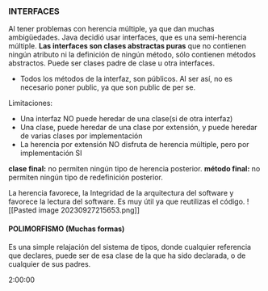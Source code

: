 ### INTERFACES
Al tener problemas con herencia múltiple, ya que dan muchas ambigüedades. Java decidió usar interfaces, que es una semi-herencia múltiple.
**Las interfaces son clases abstractas puras** que no contienen ningún atributo ni la definición de ningún método, sólo contienen métodos abstractos. Puede ser clases padre de clase u otra interfaces.

- Todos los métodos de la interfaz, son públicos. Al ser así, no es necesario poner public, ya que son public de per se.

Limitaciones:
- Una interfaz NO puede heredar de una clase(si de otra interfaz)
- Una clase, puede heredar de una clase por extensión, y puede heredar de varias clases por implementación
- La herencia por extensión NO disfruta de herencia múltiple, pero por implementación SI

**clase final:** no permiten ningún tipo de herencia posterior.
**método final:** no permiten ningún tipo de redefinición posterior.

La herencia favorece, la Integridad de la arquitectura del software y favorece la lectura del software.
Es muy útil ya que reutilizas el código.
 ![[Pasted image 20230927215653.png]]
#### POLIMORFISMO (Muchas formas)
Es una simple relajación del sistema de tipos, donde cualquier referencia que declares, puede ser de esa clase de la que ha sido declarada, o de cualquier de sus padres.

2:00:00